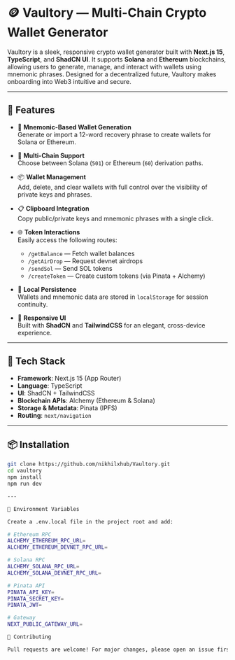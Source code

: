 # 🪙 Vaultory — Multi-Chain Crypto Wallet Generator  

Vaultory is a sleek, responsive crypto wallet generator built with **Next.js 15**, **TypeScript**, and **ShadCN UI**. It supports **Solana** and **Ethereum** blockchains, allowing users to generate, manage, and interact with wallets using mnemonic phrases. Designed for a decentralized future, Vaultory makes onboarding into Web3 intuitive and secure.  

---

## 🚀 Features  

- 🔐 **Mnemonic-Based Wallet Generation**  
  Generate or import a 12-word recovery phrase to create wallets for Solana or Ethereum.  

- 🧠 **Multi-Chain Support**  
  Choose between Solana (`501`) or Ethereum (`60`) derivation paths.  

- 📦 **Wallet Management**  
  Add, delete, and clear wallets with full control over the visibility of private keys and phrases.  

- 📋 **Clipboard Integration**  
  Copy public/private keys and mnemonic phrases with a single click.  

- 🌐 **Token Interactions**  
  Easily access the following routes:  
  - `/getBalance` — Fetch wallet balances  
  - `/getAirDrop` — Request devnet airdrops  
  - `/sendSol` — Send SOL tokens  
  - `/createToken` — Create custom tokens (via Pinata + Alchemy)  

- 💾 **Local Persistence**  
  Wallets and mnemonic data are stored in `localStorage` for session continuity.  

- 🎨 **Responsive UI**  
  Built with **ShadCN** and **TailwindCSS** for an elegant, cross-device experience.  

---

## 🧱 Tech Stack  

- **Framework**: Next.js 15 (App Router)  
- **Language**: TypeScript  
- **UI**: ShadCN + TailwindCSS  
- **Blockchain APIs**: Alchemy (Ethereum & Solana)  
- **Storage & Metadata**: Pinata (IPFS)  
- **Routing**: `next/navigation`  

---

## 📦 Installation  

```bash
git clone https://github.com/nikhilxhub/Vaultory.git
cd vaultory
npm install
npm run dev

---

🔧 Environment Variables

Create a .env.local file in the project root and add:

# Ethereum RPC
ALCHEMY_ETHEREUM_RPC_URL=
ALCHEMY_ETHEREUM_DEVNET_RPC_URL=

# Solana RPC
ALCHEMY_SOLANA_RPC_URL=
ALCHEMY_SOLANA_DEVNET_RPC_URL=

# Pinata API
PINATA_API_KEY=
PINATA_SECRET_KEY=
PINATA_JWT=

# Gateway
NEXT_PUBLIC_GATEWAY_URL=

🤝 Contributing

Pull requests are welcome! For major changes, please open an issue first to discuss what you’d like to change.